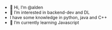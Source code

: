 - 👋 Hi, I’m @alden
- 👀 I’m interested in backend-dev and DL
- I have some knowledge in python, java and C++
- 🌱 I’m currently learning Javascript


<!---
GoodAll24/GoodAll24 is a ✨ special ✨ repository because its `README.md` (this file) appears on your GitHub profile.
You can click the Preview link to take a look at your changes.
--->
